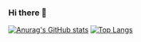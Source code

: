 ### Hi there 👋
[![Anurag's GitHub stats](https://github-readme-stats.vercel.app/api?username=kajiyai)](https://github.com/anuraghazra/github-readme-stats)
[![Top Langs](https://github-readme-stats.vercel.app/api/top-langs/?username=kajiyai)](https://github.com/anuraghazra/github-readme-stats)

